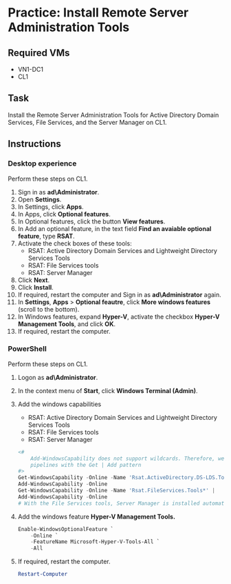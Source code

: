 # Practice: Install Remote Server Administration Tools

## Required VMs

* VN1-DC1
* CL1

## Task

Install the Remote Server Administration Tools for Active Directory Domain Services, File Services, and the Server Manager on CL1.

## Instructions

### Desktop experience

Perform these steps on CL1.

1. Sign in as **ad\Administrator**.
1. Open **Settings**.
1. In Settings, click **Apps**.
1. In Apps, click **Optional features**.
1. In Optional features, click the button **View features**.
1. In Add an optional feature, in the text field **Find an avaiable optional feature**, type **RSAT**.
1. Activate the check boxes of these tools:
    * RSAT: Active Directory Domain Services and Lightweight Directory Services Tools
    * RSAT: File Services tools
    * RSAT: Server Manager
1. Click **Next**.
1. Click **Install**.
1. If required, restart the computer and Sign in as **ad\Administrator** again.
1. In **Settings**, **Apps** > **Optional feautre**, click **More windows features** (scroll to the bottom).
1. In Windows features, expand **Hyper-V**, activate the checkbox **Hyper-V Management Tools**, and click **OK**.
1. If required, restart the computer.

### PowerShell

Perform these steps on CL1.

1. Logon as **ad\Administrator**.
1. In the context menu of **Start**, click **Windows Terminal (Admin)**.
1. Add the windows capabilities
    * RSAT: Active Directory Domain Services and Lightweight Directory Services Tools
    * RSAT: File Services tools
    * RSAT: Server Manager

    ````powershell
    <# 
        Add-WindowsCapability does not support wildcards. Therefore, we use
        pipelines with the Get | Add pattern
    #>
    Get-WindowsCapability -Online -Name 'Rsat.ActiveDirectory.DS-LDS.Tools*' |
    Add-WindowsCapability -Online
    Get-WindowsCapability -Online -Name 'Rsat.FileServices.Tools*' | 
    Add-WindowsCapability -Online
    # With the File Services tools, Server Manager is installed automatically
    ````

1. Add the windows feature **Hyper-V Management Tools.**

    ````powershell
    Enable-WindowsOptionalFeature `
        -Online `
        -FeatureName Microsoft-Hyper-V-Tools-All `
        -All
    ````

1. If required, restart the computer.

    ````powershell
    Restart-Computer
    ````
